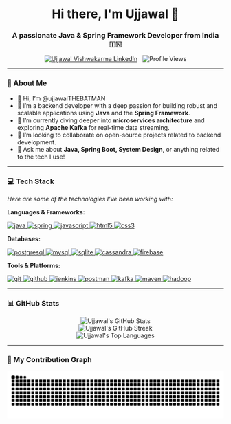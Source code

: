 <div align="center">
  <h1>Hi there, I'm Ujjawal 👋</h1>
  <h3>A passionate Java & Spring Framework Developer from India 🇮🇳</h3>
</div>

<div align="center">
  <a href="https://www.linkedin.com/in/ujjawal-vishwakarma-aba5b6303/" target="blank"><img src="https://img.shields.io/badge/LinkedIn-0A66C2?style=for-the-badge&logo=linkedin&logoColor=white" alt="Ujjawal Vishwakarma LinkedIn"/></a>
  &nbsp;
  <img src="https://komarev.com/ghpvc/?username=ujjawalTHEBATMAN&label=Profile%20Views&color=0e75b6&style=flat" alt="Profile Views"/>
</div>

---

### 💫 About Me
- 👋 Hi, I’m @ujjawalTHEBATMAN
- 👀 I’m a backend developer with a deep passion for building robust and scalable applications using **Java** and the **Spring Framework**.
- 🌱 I’m currently diving deeper into **microservices architecture** and exploring **Apache Kafka** for real-time data streaming.
- 👯 I’m looking to collaborate on open-source projects related to backend development.
- 💬 Ask me about **Java, Spring Boot, System Design**, or anything related to the tech I use!

---

### 💻 Tech Stack
*Here are some of the technologies I've been working with:*

**Languages & Frameworks:**
<p>
  <a href="https://www.java.com" target="_blank" rel="noreferrer"> <img src="https://img.shields.io/badge/java-%23ED8B00.svg?style=for-the-badge&logo=openjdk&logoColor=white" alt="java"/> </a>
  <a href="https://spring.io/" target="_blank" rel="noreferrer"> <img src="https://img.shields.io/badge/spring-%236DB33F.svg?style=for-the-badge&logo=spring&logoColor=white" alt="spring"/> </a>
  <a href="https://developer.mozilla.org/en-US/docs/Web/JavaScript" target="_blank" rel="noreferrer"> <img src="https://img.shields.io/badge/javascript-%23323330.svg?style=for-the-badge&logo=javascript&logoColor=%23F7DF1E" alt="javascript"/> </a>
  <a href="https://www.w3.org/html/" target="_blank" rel="noreferrer"> <img src="https://img.shields.io/badge/html5-%23E34F26.svg?style=for-the-badge&logo=html5&logoColor=white" alt="html5"/> </a>
  <a href="https://www.w3schools.com/css/" target="_blank" rel="noreferrer"> <img src="https://img.shields.io/badge/css3-%231572B6.svg?style=for-the-badge&logo=css3&logoColor=white" alt="css3"/> </a>
</p>

**Databases:**
<p>
  <a href="https://www.postgresql.org" target="_blank" rel="noreferrer"> <img src="https://img.shields.io/badge/postgres-%23316192.svg?style=for-the-badge&logo=postgresql&logoColor=white" alt="postgresql"/> </a>
  <a href="https://www.mysql.com/" target="_blank" rel="noreferrer"> <img src="https://img.shields.io/badge/mysql-4479A1.svg?style=for-the-badge&logo=mysql&logoColor=white" alt="mysql"/> </a>
  <a href="https://www.sqlite.org/" target="_blank" rel="noreferrer"> <img src="https://img.shields.io/badge/sqlite-%2307405e.svg?style=for-the-badge&logo=sqlite&logoColor=white" alt="sqlite"/> </a>
  <a href="https://cassandra.apache.org/" target="_blank" rel="noreferrer"> <img src="https://img.shields.io/badge/cassandra-%231287B1.svg?style=for-the-badge&logo=apache-cassandra&logoColor=white" alt="cassandra"/> </a>
  <a href="https://firebase.google.com/" target="_blank" rel="noreferrer"> <img src="https://img.shields.io/badge/firebase-a08021?style=for-the-badge&logo=firebase&logoColor=ffcd34" alt="firebase"/> </a>
</p>

**Tools & Platforms:**
<p>
  <a href="https://git-scm.com/" target="_blank" rel="noreferrer"> <img src="https://img.shields.io/badge/git-%23F05033.svg?style=for-the-badge&logo=git&logoColor=white" alt="git"/> </a>
  <a href="https://github.com" target="_blank" rel="noreferrer"> <img src="https://img.shields.io/badge/github-%23121011.svg?style=for-the-badge&logo=github&logoColor=white" alt="github"/> </a>
  <a href="https://www.jenkins.io" target="_blank" rel="noreferrer"> <img src="https://img.shields.io/badge/jenkins-%232C5263.svg?style=for-the-badge&logo=jenkins&logoColor=white" alt="jenkins"/> </a>
  <a href="https://www.postman.com" target="_blank" rel="noreferrer"> <img src="https://img.shields.io/badge/Postman-FF6C37?style=for-the-badge&logo=postman&logoColor=white" alt="postman"/> </a>
  <a href="https://kafka.apache.org/" target="_blank" rel="noreferrer"> <img src="https://img.shields.io/badge/Apache%20Kafka-000?style=for-the-badge&logo=apachekafka" alt="kafka"/> </a>
  <a href="https://maven.apache.org/" target="_blank" rel="noreferrer"> <img src="https://img.shields.io/badge/Apache%20Maven-C71A36?style=for-the-badge&logo=Apache%20Maven&logoColor=white" alt="maven"/> </a>
  <a href="https://hadoop.apache.org/" target="_blank" rel="noreferrer"> <img src="https://img.shields.io/badge/Apache%20Hadoop-66CCFF?style=for-the-badge&logo=apachehadoop&logoColor=black" alt="hadoop"/> </a>
</p>

---

### 📊 GitHub Stats
<div align="center">
  <img src="https://github-readme-stats.vercel.app/api?username=ujjawalTHEBATMAN&theme=tokyonight&hide_border=false&include_all_commits=true&count_private=true" alt="Ujjawal's GitHub Stats" />
  <br/>
  <img src="https://github-readme-streak-stats.herokuapp.com/?user=ujjawalTHEBATMAN&theme=tokyonight&hide_border=false" alt="Ujjawal's GitHub Streak" />
  <br/>
  <img src="https://github-readme-stats.vercel.app/api/top-langs/?username=ujjawalTHEBATMAN&theme=tokyonight&hide_border=false&include_all_commits=true&count_private=true&layout=compact" alt="Ujjawal's Top Languages" />
</div>

---

### 🐍 My Contribution Graph
<div align="center">
  <img src="https://raw.githubusercontent.com/ujjawalTHEBATMAN/ujjawalTHEBATMAN/output/github-contribution-grid-snake.svg" alt="snake animation" />
</div>

